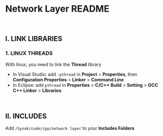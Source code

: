 # Network Layer README

&#160;

## I. LINK LIBRARIES

### 1. LINUX THREADS
With linux, you need to link the **Thread** library 
* In Visual Studio: add ```-pthread``` in **Project** > **Properties**, then **Configuration Properties** > **Linker** > **Command Line**
* In Eclipse: add ```pthread``` in **Properties** > **C/C++ Build** > **Setting** > **GCC C++ Linker** > **Libraries** 

&#160;

## II. INCLUDES
Add ```/Synak/code/cpp/network layer``` to your **Includes Folders**
